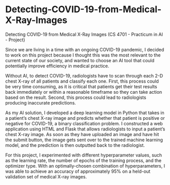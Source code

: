 # Detecting-COVID-19-from-Medical-X-Ray-Images
Detecting COVID-19 from Medical X-Ray Images (CS 4701 - Practicum in AI - Project)


Since we are living in a time with an ongoing COVID-19 pandemic, I decided to work on this project because
I thought this was the most relevant to the current state of our society, and wanted to choose an AI tool
that could potentially improve efficiency in medical practice.

Without AI, to detect COVID-19, radiologists have to scan through each 2-D chest X-ray of all patients and classify each one. 
First, this process could be very time consuming, as it is critical that patients get their test results back immediately or 
within a reasonable timeframe so they can take action based on the result. Second, this process could lead to radiologists 
producing inaccurate predictions.

As my AI solution, I developed a deep learning model in Python that takes in a patient’s chest X-ray image and predicts whether
that patient is positive or negative for COVID-19, a binary classification problem. I constructed a web application using HTML 
and Flask that allows radiologists to input a patient’s chest X-ray image. As soon as they have uploaded an image and have hit 
the submit button, the image gets sent over to the trained machine learning model, and the prediction is then outputted
back to the radiologist.

For this project, I experimented with different hyperparameter values, such as the learning rate, the number of epochs
of the training process, and the optimizer type. With an optimally-chosen combination of hyperparameters, I was able 
to achieve an accuracy of approximately 95% on a held-out validation set of medical X-ray images.
